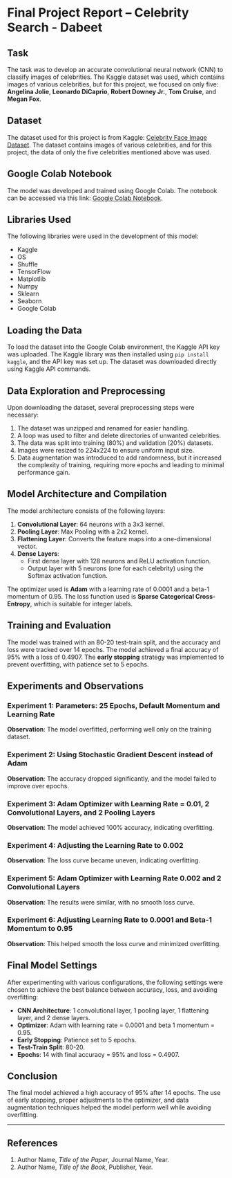 # Final Project Report – Celebrity Search - Dabeet

## Task
The task was to develop an accurate convolutional neural network (CNN) to classify images of celebrities. The Kaggle dataset was used, which contains images of various celebrities, but for this project, we focused on only five: **Angelina Jolie**, **Leonardo DiCaprio**, **Robert Downey Jr.**, **Tom Cruise**, and **Megan Fox**.

## Dataset
The dataset used for this project is from Kaggle: [Celebrity Face Image Dataset](https://www.kaggle.com/datasets/vishesh1412/celebrity-face-image-dataset). The dataset contains images of various celebrities, and for this project, the data of only the five celebrities mentioned above was used.

## Google Colab Notebook
The model was developed and trained using Google Colab. The notebook can be accessed via this link: [Google Colab Notebook](http://bit.ly/4h6elpq).

## Libraries Used
The following libraries were used in the development of this model:

- Kaggle
- OS
- Shuffle
- TensorFlow
- Matplotlib
- Numpy
- Sklearn
- Seaborn
- Google Colab

## Loading the Data
To load the dataset into the Google Colab environment, the Kaggle API key was uploaded. The Kaggle library was then installed using `pip install kaggle`, and the API key was set up. The dataset was downloaded directly using Kaggle API commands.

## Data Exploration and Preprocessing
Upon downloading the dataset, several preprocessing steps were necessary:

1. The dataset was unzipped and renamed for easier handling.
2. A loop was used to filter and delete directories of unwanted celebrities.
3. The data was split into training (80%) and validation (20%) datasets.
4. Images were resized to 224x224 to ensure uniform input size.
5. Data augmentation was introduced to add randomness, but it increased the complexity of training, requiring more epochs and leading to minimal performance gain.

## Model Architecture and Compilation
The model architecture consists of the following layers:

1. **Convolutional Layer**: 64 neurons with a 3x3 kernel.
2. **Pooling Layer**: Max Pooling with a 2x2 kernel.
3. **Flattening Layer**: Converts the feature maps into a one-dimensional vector.
4. **Dense Layers**:
   - First dense layer with 128 neurons and ReLU activation function.
   - Output layer with 5 neurons (one for each celebrity) using the Softmax activation function.

The optimizer used is **Adam** with a learning rate of 0.0001 and a beta-1 momentum of 0.95. The loss function used is **Sparse Categorical Cross-Entropy**, which is suitable for integer labels.

## Training and Evaluation
The model was trained with an 80-20 test-train split, and the accuracy and loss were tracked over 14 epochs. The model achieved a final accuracy of 95% with a loss of 0.4907. The **early stopping** strategy was implemented to prevent overfitting, with patience set to 5 epochs.

## Experiments and Observations

### Experiment 1: Parameters: 25 Epochs, Default Momentum and Learning Rate
**Observation**: The model overfitted, performing well only on the training dataset.

### Experiment 2: Using Stochastic Gradient Descent instead of Adam
**Observation**: The accuracy dropped significantly, and the model failed to improve over epochs.

### Experiment 3: Adam Optimizer with Learning Rate = 0.01, 2 Convolutional Layers, and 2 Pooling Layers
**Observation**: The model achieved 100% accuracy, indicating overfitting.

### Experiment 4: Adjusting the Learning Rate to 0.002
**Observation**: The loss curve became uneven, indicating overfitting.

### Experiment 5: Adam Optimizer with Learning Rate 0.002 and 2 Convolutional Layers
**Observation**: The results were similar, with no smooth loss curve.

### Experiment 6: Adjusting Learning Rate to 0.0001 and Beta-1 Momentum to 0.95
**Observation**: This helped smooth the loss curve and minimized overfitting.

## Final Model Settings
After experimenting with various configurations, the following settings were chosen to achieve the best balance between accuracy, loss, and avoiding overfitting:

- **CNN Architecture**: 1 convolutional layer, 1 pooling layer, 1 flattening layer, and 2 dense layers.
- **Optimizer**: Adam with learning rate = 0.0001 and beta 1 momentum = 0.95.
- **Early Stopping**: Patience set to 5 epochs.
- **Test-Train Split**: 80-20.
- **Epochs**: 14 with final accuracy = 95% and loss = 0.4907.

## Conclusion
The final model achieved a high accuracy of 95% after 14 epochs. The use of early stopping, proper adjustments to the optimizer, and data augmentation techniques helped the model perform well while avoiding overfitting.

---

## References
1. Author Name, *Title of the Paper*, Journal Name, Year.
2. Author Name, *Title of the Book*, Publisher, Year.

